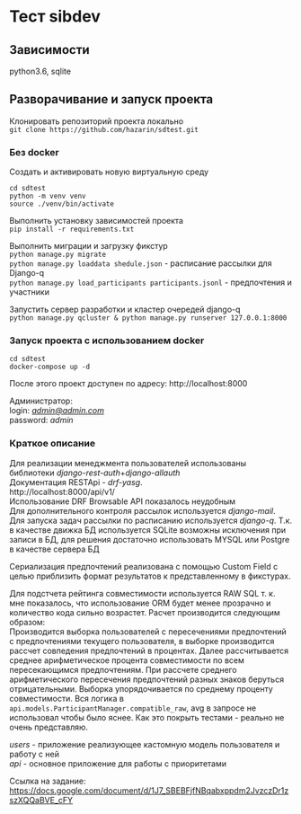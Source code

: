 # Тест sibdev
## Зависимости
python3.6, sqlite 

## Разворачивание и запуск проекта
Клонировать репозиторий проекта локально  
`git clone https://github.com/hazarin/sdtest.git` 

### Без docker
Создать и активировать новую виртуальную среду 
```
cd sdtest
python -m venv venv
source ./venv/bin/activate
```

Выполнить установку зависимостей проекта  
`pip install -r requirements.txt`  

Выполнить миграции и загрузку фикстур  
`python manage.py migrate`  
`python manage.py loaddata shedule.json` - расписание рассылки для Django-q  
`python manage.py load_participants participants.jsonl` - предпочтения и участники  

Запустить сервер разработки и кластер очередей django-q  
`python manage.py qcluster & python manage.py runserver 127.0.0.1:8000`

### Запуск проекта с использованием docker
```
cd sdtest
docker-compose up -d
```

После этого проект доступен по адресу: http://localhost:8000  

Администратор:  
login: *admin@admin.com*  
password: *admin*  

### Краткое описание
Для реализации менеджмента пользователей использованы библиотеки *django-rest-auth*+*django-allauth*  
Документация RESTApi - *drf-yasg*.  
http://localhost:8000/api/v1/   
Использование DRF Browsable API показалось неудобным  
Для дополнительного контроля рассылок используется *django-mail*. Для запуска задач рассылки по расписанию используется
*django-q*. Т.к. в качестве движка БД используется SQLite возможны исключения при записи в БД, для решения достаточно
использовать MYSQL или Postgre в качестве сервера БД

Сериализация предпочтений реализована с помощью Custom Field с целью приблизить формат результатов к представленному в 
фикстурах.

Для подстчета рейтинга совместимости используется RAW SQL т. к. мне показалось, что использование ORM будет менее 
прозрачно и количество кода сильно возрастет. Расчет производится следующим образом:  
Производится выборка пользователей с пересечениями предпочтений с предпочтениями текущего пользователя, в выборке производится рассчет совпедения предпочтений в процентах. Далее
рассчитывается среднее арифметическое процента совместимости по всем пересекающимся предпочтениям. При рассчете среднего арифметического
пересечения предпочтений разных знаков беруться отрицательными. Выборка
упорядочивается по среднему проценту совместимости. Вся логика в
`api.models.ParticipantManager.compatible_raw`, avg в запросе не использовал чтобы было яснее.
Как это покрыть тестами - реально не очень представляю.

*users* - приложение реализующее кастомную модель пользователя и работу с ней  
*api* - основное приложение для работы с приоритетами

Ссылка на задание:  
https://docs.google.com/document/d/1J7_SBEBFjfNBqabxppdm2JvzczDr1zszXQQaBVE_cFY